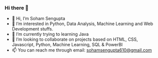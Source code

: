 ### Hi there 👋
- 👋 Hi, I’m Soham Sengupta
- 👀 I’m interested in Python, Data Analysis, Machine Learning and Web Development stuffs.
- 🌱 I’m currently trying to learning Java
- 💞️ I’m looking to collaborate on projects based on HTML, CSS, Javascript, Python, Machine Learning, SQL & PowerBI
- 📫 You can reach me through email: sohamsengupta610@gmail.com
<!--
**SohamSengupta150601/SohamSengupta150601** is a ✨ _special_ ✨ repository because its `README.md` (this file) appears on your GitHub profile.

Here are some ideas to get you started:

- 🔭 I’m currently working on ...
- 🌱 I’m currently learning ...
- 👯 I’m looking to collaborate on ...
- 🤔 I’m looking for help with ...
- 💬 Ask me about ...
- 📫 How to reach me: ...
- 😄 Pronouns: ...
- ⚡ Fun fact: ...
-->
